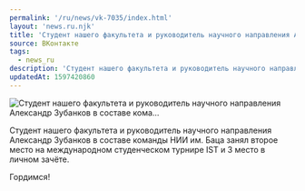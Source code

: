 ```yaml
---
permalink: '/ru/news/vk-7035/index.html'
layout: 'news.ru.njk'
title: 'Студент нашего факультета и руководитель научного направления Александр Зубанков в составе кома…'
source: ВКонтакте
tags:
  - news_ru
description: 'Студент нашего факультета и руководитель научного направления Александр Зубанков в составе кома…'
updatedAt: 1597420860
---
```

![Студент нашего факультета и руководитель научного направления Александр Зубанков в составе кома…](https://sun9-37.userapi.com/impg/c857036/v857036758/18df40/13bsjE_D1Ao.jpg?size=1280x720&quality=96&proxy=1&sign=9a4ca7bff9d2c532898eba7372c789da&c_uniq_tag=yDmntkk-D5uJQvW-F0GxE7rnljZLnXRCBpnK0BhgpU8&type=album)

Студент нашего факультета и руководитель научного направления Александр Зубанков в составе команды НИИ им. Баца занял второе место на международном студенческом турнире IST и 3 место в личном зачёте.

Гордимся!
